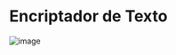 # Encriptador de Texto 
![image](https://github.com/MariaArrieta1310/mariaarrieta1310.github.io/assets/173411770/a385431a-69f9-4ff3-a85b-c4b0a7a12f16)
